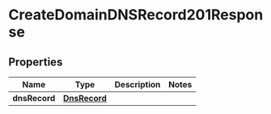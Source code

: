 

# CreateDomainDNSRecord201Response


## Properties

| Name | Type | Description | Notes |
|------------ | ------------- | ------------- | -------------|
|**dnsRecord** | [**DnsRecord**](DnsRecord.md) |  |  |



